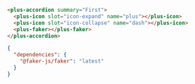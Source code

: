 ```html [template]
<plus-accordion summary="First">
  <plus-icon slot="icon-expand" name="plus"></plus-icon>
  <plus-icon slot="icon-collapse" name="dash"></plus-icon>
  <plus-faker></plus-faker>
</plus-accordion>
```

```json [settings]
{
  "dependencies": {
    "@faker-js/faker": "latest"
  }
}
```
